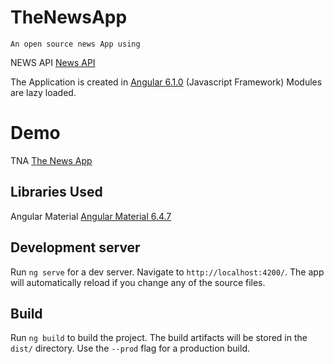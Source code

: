 # TheNewsApp
    An open source news App using
   NEWS API [News API](https://newsapi.org)

The Application is created in [Angular 6.1.0](https://angular.io) (Javascript Framework)
Modules are lazy loaded.

# Demo
  TNA [The News App](https://utkarshnamdeo.github.io/theNewsApp/)

## Libraries Used

  Angular Material [Angular Material 6.4.7](https://material.angular.io)

## Development server

Run `ng serve` for a dev server. Navigate to `http://localhost:4200/`. The app will automatically reload if you change any of the source files.

## Build

Run `ng build` to build the project. The build artifacts will be stored in the `dist/` directory. Use the `--prod` flag for a production build.


